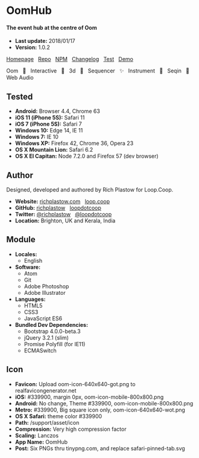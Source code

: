 # OomHub

#### The event hub at the centre of Oom

+ __Last update:__  2018/01/17 <!-- OOMBUMPABLE -->
+ __Version:__      1.0.2 <!-- OOMBUMPABLE -->

[Homepage](http://oom-hub.loop.coop/) &nbsp;
[Repo](https://github.com/loopdotcoop/oom-hub) &nbsp;
[NPM](https://www.npmjs.com/package/oom-hub) &nbsp;
[Changelog](http://oom-hub.loop.coop/CHANGELOG) &nbsp;
[Test](http://oom-hub.loop.coop/support/test.html) &nbsp;
[Demo](http://oom-hub.loop.coop/support/demo.html)

Oom &nbsp;
🔅 &nbsp;
Interactive &nbsp;
🌟 &nbsp;
3d &nbsp;
🍍 &nbsp;
Sequencer &nbsp;
✨ &nbsp;
Instrument &nbsp;
🎉 &nbsp;
Seqin &nbsp;
🔸 &nbsp;
Web Audio &nbsp;




## Tested

+ __Android:__             Browser 4.4, Chrome 63
+ __iOS 11 (iPhone 5S):__  Safari 11
+ __iOS 7 (iPhone 5S):__   Safari 7
+ __Windows 10:__          Edge 14, IE 11
+ __Windows 7:__           IE 10
+ __Windows XP:__          Firefox 42, Chrome 36, Opera 23
+ __OS X Mountain Lion:__  Safari 6.2
+ __OS X El Capitan:__     Node 7.2.0 and Firefox 57 (dev browser)




## Author

Designed, developed and authored by Rich Plastow for Loop.Coop.

+ __Website:__
  [richplastow.com](https://richplastow.com/) &nbsp;
  [loop.coop](https://loop.coop/)
+ __GitHub:__
  [richplastow](https://github.com/richplastow) &nbsp;
  [loopdotcoop](https://github.com/loopdotcoop)
+ __Twitter:__
  [@richplastow](https://twitter.com/richplastow) &nbsp;
  [@loopdotcoop](https://twitter.com/loopdotcoop)
+ __Location:__
  Brighton, UK and Kerala, India




## Module

+ __Locales:__
  - English
+ __Software:__
  - Atom
  - Git
  - Adobe Photoshop
  - Adobe Illustrator
+ __Languages:__
  - HTML5
  - CSS3
  - JavaScript ES6
+ __Bundled Dev Dependencies:__
  - Bootstrap 4.0.0-beta.3
  - jQuery 3.2.1 (slim)
  - Promise Polyfill (for IE11)
  - ECMASwitch




## Icon

+ __Favicon:__      Upload oom-icon-640x640-got.png to realfavicongenerator.net
+ __iOS:__          #339900, margin 0px, oom-icon-mobile-800x800.png
+ __Android:__      No change, Theme #339900, oom-icon-mobile-800x800.png
+ __Metro:__        #339900, Big square icon only, oom-icon-640x640-wot.png
+ __OS X Safari:__  theme color #339900
+ __Path:__         /support/asset/icon
+ __Compression:__  Very high compression factor
+ __Scaling:__      Lanczos
+ __App Name:__     OomHub
+ __Post:__         Six PNGs thru tinypng.com, and replace safari-pinned-tab.svg




